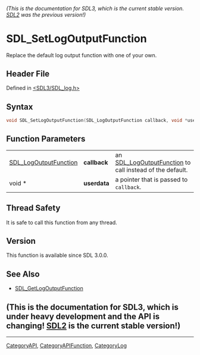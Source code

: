 ###### (This is the documentation for SDL3, which is the current stable version. [SDL2](https://wiki.libsdl.org/SDL2/) was the previous version!)
# SDL_SetLogOutputFunction

Replace the default log output function with one of your own.

## Header File

Defined in [<SDL3/SDL_log.h>](https://github.com/libsdl-org/SDL/blob/main/include/SDL3/SDL_log.h)

## Syntax

```c
void SDL_SetLogOutputFunction(SDL_LogOutputFunction callback, void *userdata);
```

## Function Parameters

|                                                |              |                                                                                   |
| ---------------------------------------------- | ------------ | --------------------------------------------------------------------------------- |
| [SDL_LogOutputFunction](SDL_LogOutputFunction) | **callback** | an [SDL_LogOutputFunction](SDL_LogOutputFunction) to call instead of the default. |
| void *                                         | **userdata** | a pointer that is passed to `callback`.                                           |

## Thread Safety

It is safe to call this function from any thread.

## Version

This function is available since SDL 3.0.0.

## See Also

- [SDL_GetLogOutputFunction](SDL_GetLogOutputFunction)


## (This is the documentation for SDL3, which is under heavy development and the API is changing! [SDL2](https://wiki.libsdl.org/SDL2/) is the current stable version!)



----
[CategoryAPI](CategoryAPI), [CategoryAPIFunction](CategoryAPIFunction), [CategoryLog](CategoryLog)

